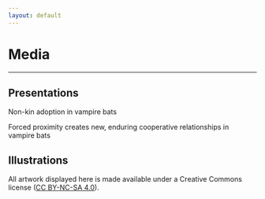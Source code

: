 ```yaml
---
layout: default
---
```

# Media
---

## Presentations
Non-kin adoption in vampire bats <br/>




Forced proximity creates new, enduring cooperative relationships in vampire bats <br/>

## Illustrations
All artwork displayed here is made available under a Creative Commons license ([CC BY-NC-SA 4.0](https://creativecommons.org/licenses/by-nc-sa/4.0/)).
